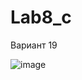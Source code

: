 # Lab8_c

Вариант 19

![image](https://github.com/Digalv/Lab8_c/assets/100136401/f16232d7-3eb7-4028-9a06-72126c141ef7)
